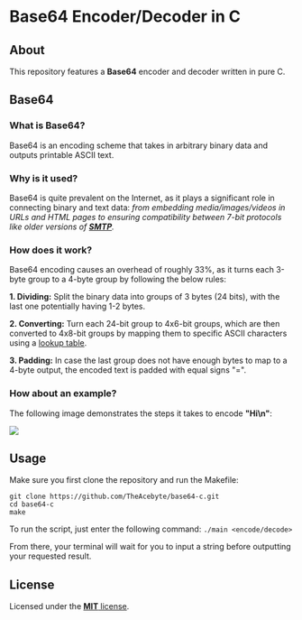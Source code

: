 # Base64 Encoder/Decoder in C
## About
This repository features a **Base64** encoder and decoder written in pure C.

## Base64
### What is Base64?
Base64 is an encoding scheme that takes in arbitrary binary data and outputs printable ASCII text.

### Why is it used?
Base64 is quite prevalent on the Internet, as it plays a significant role in connecting binary and text data: *from embedding media/images/videos in URLs and HTML pages to ensuring compatibility between 7-bit protocols like older versions of [**SMTP**](https://en.wikipedia.org/wiki/Simple_Mail_Transfer_Protocol).*

### How does it work?
Base64 encoding causes an overhead of roughly 33%, as it turns each 3-byte group to a 4-byte group by following the below rules:

**1. Dividing:** Split the binary data into groups of 3 bytes (24 bits), with the last one potentially having 1-2 bytes.

**2. Converting:** Turn each 24-bit group to 4x6-bit groups, which are then converted to 4x8-bit groups by mapping them to specific ASCII characters using a [lookup table](https://media.geeksforgeeks.org/wp-content/uploads/20200520142906/1461.png).

**3. Padding:** In case the last group does not have enough bytes to map to a 4-byte output, the encoded text is padded with equal signs "=".

### How about an example?
The following image demonstrates the steps it takes to encode **"Hi\n"**:

<img src="https://www.redhat.com/rhdc/managed-files/sysadmin/2022-08/30_printable_base64.png">

## Usage
Make sure you first clone the repository and run the Makefile:
```
git clone https://github.com/TheAcebyte/base64-c.git
cd base64-c
make
```

To run the script, just enter the following command:
```./main <encode/decode>```

From there, your terminal will wait for you to input a string before outputting your requested result.

## License
Licensed under the [**MIT** license](LICENSE).